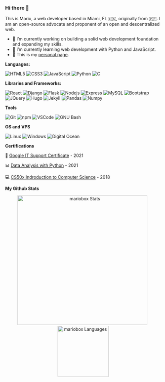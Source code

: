 ### Hi there 👋

This is Mario, a web developer based in Miami, FL :us:, originally from :peru:.
I am an open-source advocate and proponent of an open and descentralized web.

- 🔭 I’m currently working on building a solid web development foundation and expanding my skills.
- 🌱 I’m currently learning web development with Python and JavaScript.
- 💾 This is my [personal page](https://mariosanchez.org).


**Languages:**  

  ![HTML5](https://img.shields.io/badge/-HTML5-E34F26?style=flat-square&logo=html5&logoColor=white)
  ![CSS3](https://img.shields.io/badge/-CSS3-549FDE?style=flat-square&logo=css3&logoColor=white)
  ![JavaScript](https://img.shields.io/badge/-JavaScript-F7B93E?style=flat-square&logo=javascript&logoColor=fff)
  ![Python](https://img.shields.io/badge/-Python-blue?style=flat-square&logo=python&logoColor=white)
  ![C](https://img.shields.io/badge/-C-549fde?style=flat-square&logo=c&logoColor=white)
  

**Libraries and Frameworks:**    
  
  ![React](https://img.shields.io/badge/-React.js-45b8d8?style=flat-square&logo=react&logoColor=white)
  ![Django](https://img.shields.io/badge/-Django-2c852f?style=flat-square&logo=django&logoColor=white)
  ![Flask](https://img.shields.io/badge/-Flask-black?style=flat-square&logo=flask&logoColor=white)
  ![Nodejs](https://img.shields.io/badge/-Node.js-43853d?style=flat-square&logo=Node.js&logoColor=white)
  ![Express](https://img.shields.io/badge/-Express-999?style=flat-square&logo=express&logoColor=white)
  ![MySQL](https://img.shields.io/badge/-SQL-00758F?style=flat-square&logo=mysql&logoColor=white)
  ![Bootstrap](https://img.shields.io/badge/-Bootstrap-purple?style=flat-square&logo=bootstrap&logoColor=white)
  ![JQuery](https://img.shields.io/badge/-JQuery-e5e4e2?style=flat-square&logo=jquery&logoColor=blue)
  ![Hugo](https://img.shields.io/badge/-Hugo-e75480?style=flat-square&logo=hugo&logoColor=white)
  ![Jekyll](https://img.shields.io/badge/-Jekyll-555?style=flat-square&logo=jekyll&logoColor=ffbf00)
  ![Pandas](https://img.shields.io/badge/-Pandas-e5e4e2?style=flat-square&logo=pandas&logoColor=838383)
  ![Numpy](https://img.shields.io/badge/-Numpy-e5e4e2?style=flat-square&logo=pandas&logoColor=blue)
  

**Tools**
  
  ![Git](https://img.shields.io/badge/-Git-F05032?style=flat-square&logo=git&logoColor=white)
  ![npm](https://img.shields.io/badge/-NPM-CB3837?style=flat-square&logo=npm&logoColor=white)
  ![VSCode](https://img.shields.io/badge/-VSCode-0085D1?style=flat-square&logo=visual-studio-code&logoColor=white)
  ![GNU Bash](https://img.shields.io/badge/-GNU%20Bash-555?style=flat-square&logo=gnu-bash&logoColor=white)
  
  
  **OS and VPS**
 
  ![Linux](https://img.shields.io/badge/-Linux-16C60C?style=flat-square&logo=linux&logoColor=white)
  ![Windows](https://img.shields.io/badge/-Windows-00ADEF?style=flat-square&logo=windows&logoColor=white)
  ![Digital Ocean](https://img.shields.io/badge/-Digital%20Ocean%20-blue?style=flat-square&logo=digitalocean&logoColor=white)
  
  
  **Certifications**
  
  🔧 [Google IT Support Certificate](https://www.coursera.org/account/accomplishments/specialization/certificate/FCRCG62QHYBN) - 2021
  
  📊 [Data Analysis with Python](https://freecodecamp.org/certification/mariobox/data-analysis-with-python-v7) - 2021
  
  💻 [CS50x Indroduction to Computer Science](http://cs50xmiami.com/verify) - 2018
  
 
  **My Github Stats**
  
  <p align="center"> 
  <img src="https://github-readme-stats.vercel.app/api?username=mariobox&show_icons=true&theme=radical&locale=en&title_color=fcb526" alt="mariobox Stats" width="420"/>&nbsp;
  <img src="https://github-readme-stats.vercel.app/api/top-langs/?username=mariobox&layout=compact&theme=radical&locale=en&title_color=fcb526" alt="mariobox Languages" height="165">
</p>
  
  
